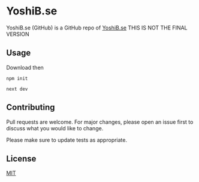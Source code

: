 # YoshiB.se
YoshiB.se (GitHub) is a GitHub repo of [YoshiB.se](https://yoshib.se) THIS IS NOT THE FINAL VERSION

## Usage
Download then 
```
npm init
```
```
next dev
```
## Contributing
Pull requests are welcome. For major changes, please open an issue first to discuss what you would like to change.

Please make sure to update tests as appropriate.

## License
[MIT](https://choosealicense.com/licenses/mit/)
